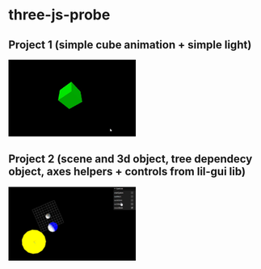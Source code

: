# three-js-probe
<h2>Project 1 (simple cube animation + simple light)</h2>
<img src="https://github.com/ShulV/three-js-probe/blob/main/readme_images/proj1.jpg" width=50%>
<h2>Project 2 (scene and 3d object, tree dependecy object, axes helpers + controls from lil-gui lib)</h2>
<img src="https://github.com/ShulV/three-js-probe/blob/main/readme_images/proj2.jpg" width=50%>

